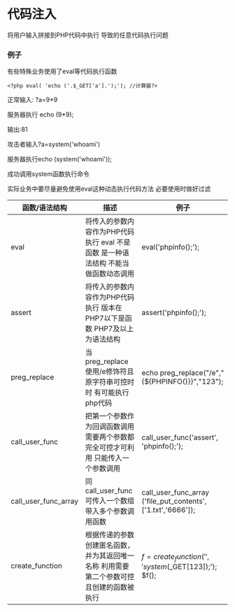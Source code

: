 # 代码注入

将用户输入拼接到PHP代码中执行 导致的任意代码执行问题

### 例子

有些特殊业务使用了eval等代码执行函数

```
<?php eval( 'echo ('.$_GET['a'].');'); //计算器?>
```

正常输入: ?a=9\*9

服务器执行 echo (9\*9);

输出:81

攻击者输入?a=system('whoami')

服务器执行echo (system('whoami'));

成功调用system函数执行命令

实际业务中要尽量避免使用eval这种动态执行代码方法 必要使用时做好过滤



| 函数/语法结构              | 描述                                             | 例子                                                             |
| -------------------- | ---------------------------------------------- | -------------------------------------------------------------- |
| eval                 | 将传入的参数内容作为PHP代码执行 eval 不是函数 是一种语法结构 不能当做函数动态调用 | eval('phpinfo();');                                            |
| assert               | 将传入的参数内容作为PHP代码执行 版本在PHP7以下是函数 PHP7及以上为语法结构    | assert('phpinfo();');                                          |
| preg_replace         | 当preg_replace使用/e修饰符且原字符串可控时时 有可能执行php代码       | echo preg_replace("/e","{${PHPINFO()}}","123");                |
| call_user_func       | 把第一个参数作为回调函数调用 需要两个参数都完全可控才可利用 只能传入一个参数调用      | call_user_func('assert', 'phpinfo();');                        |
| call_user_func_array | 同call_user_func 可传入一个数组带入多个参数调用函数              | call_user_func_array ('file_put_contents', \['1.txt','6666']); |
| create_function      | 根据传递的参数创建匿名函数，并为其返回唯一名称 利用需要第二个参数可控 且创建的函数被执行  | $f = create_function('','system($\_GET\[123]);'); $f();        |

